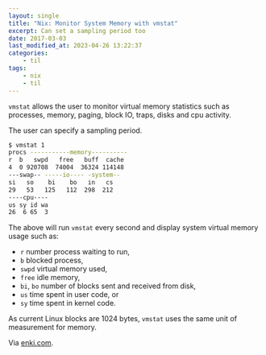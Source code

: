 ```yaml
---
layout: single
title: "Nix: Monitor System Memory with vmstat"
excerpt: Can set a sampling period too
date: 2017-03-03
last_modified_at: 2023-04-26 13:22:37
categories:
    - til
tags:
    - nix
    - til
---
```


`vmstat` allows the user to monitor virtual memory statistics such as processes,
memory, paging, block IO, traps, disks and cpu activity.

The user can specify a sampling period.

```bash
$ vmstat 1
procs -----------memory----------
r  b   swpd   free   buff  cache
4  0 920708  74004  36324 114148
---swap-- -----io---- -system--
si   so    bi    bo   in   cs
29   53   125   112  298  212
----cpu----
us sy id wa
26  6 65  3
```

The above will run `vmstat` every second and display system virtual memory usage
such as:

- `r` number process waiting to run,
- `b` blocked process,
- `swpd` virtual memory used,
- `free` idle memory,
- `bi`, `bo` number of blocks sent and received from disk,
- `us` time spent in user code, or
- `sy` time spent in kernel code.

As current Linux blocks are 1024 bytes, `vmstat` uses the same unit of measurement
for memory.

Via [enki.com](https://app.enkipro.com/#/insight/55c93d553d25fc2e0079a8b4).
